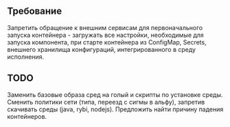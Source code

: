## Требование
Запретить обращение к внешним сервисам для первоначального запуска контейнера - загружать все настройки, необходимые для запуска компонента, при старте контейнера из ConfigMap, Secrets, внешнего хранилища конфигураций, интегрированного в среду исполнения.


## TODO 
Заменить базовые образа сред на голый и скрипты по установке среды. Сменить политики сети (типа, переезд с сигмы в альфу), запретив скачивать среды (java, rybi, nodejs). Предложить найти причину падения контейнеров.
